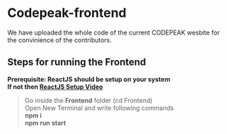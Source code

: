 # Codepeak-frontend
We have uploaded the whole code of the current CODEPEAK wesbite for the convinience of the contributors.
## Steps for running the Frontend
**Prerequisite: ReactJS should be setup on your system**<br>
**If not then [ReactJS Setup Video](https://youtu.be/-mJFZp84TIY)**<br>
>Go inside the **Frontend** folder (cd Frontend) <br>
>Open New Terminal and write following commands <br>
**npm i** <br>
**npm run start**